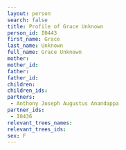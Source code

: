 ```yaml
---
layout: person
search: false
title: Profile of Grace Unknown
person_id: I0443
first_name: Grace
last_name: Unknown
full_name: Grace Unknown
mother: 
mother_id: 
father: 
father_id: 
children:
children_ids:
partners:
 - Anthony Joseph Augustus Anandappa
partner_ids:
 - I0436
relevant_trees_names:
relevant_trees_ids:
sex: F
---
```


